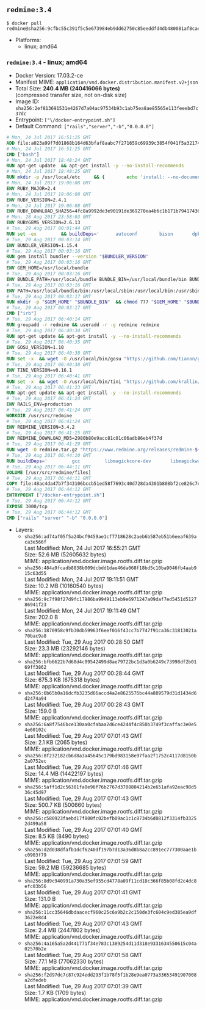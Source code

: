 ## `redmine:3.4`

```console
$ docker pull redmine@sha256:9cfbc55c391f5c5e673984eb9dd62750c85eeddfd4db480081af8cae1de2080e
```

-	Platforms:
	-	linux; amd64

### `redmine:3.4` - linux; amd64

-	Docker Version: 17.03.2-ce
-	Manifest MIME: `application/vnd.docker.distribution.manifest.v2+json`
-	Total Size: **240.4 MB (240416066 bytes)**  
	(compressed transfer size, not on-disk size)
-	Image ID: `sha256:2ef813691531e4267d7a04ac97534b93c1ab75ea8ae85565e113feeebd7c37dc`
-	Entrypoint: `["\/docker-entrypoint.sh"]`
-	Default Command: `["rails","server","-b","0.0.0.0"]`

```dockerfile
# Mon, 24 Jul 2017 16:51:25 GMT
ADD file:a023a99f7d01868b164d63bfaf8aabc7f271659c69939c3854f041f5a3217428 in / 
# Mon, 24 Jul 2017 16:51:25 GMT
CMD ["bash"]
# Mon, 24 Jul 2017 18:48:24 GMT
RUN apt-get update 	&& apt-get install -y --no-install-recommends 		bzip2 		ca-certificates 		libffi-dev 		libgdbm3 		libssl-dev 		libyaml-dev 		procps 		zlib1g-dev 	&& rm -rf /var/lib/apt/lists/*
# Mon, 24 Jul 2017 18:48:25 GMT
RUN mkdir -p /usr/local/etc 	&& { 		echo 'install: --no-document'; 		echo 'update: --no-document'; 	} >> /usr/local/etc/gemrc
# Mon, 24 Jul 2017 19:06:08 GMT
ENV RUBY_MAJOR=2.4
# Mon, 24 Jul 2017 19:06:08 GMT
ENV RUBY_VERSION=2.4.1
# Mon, 24 Jul 2017 19:06:08 GMT
ENV RUBY_DOWNLOAD_SHA256=4fc8a9992de3e90191de369270ea4b6c1b171b7941743614cc50822ddc1fe654
# Mon, 28 Aug 2017 23:58:03 GMT
ENV RUBYGEMS_VERSION=2.6.13
# Tue, 29 Aug 2017 00:01:44 GMT
RUN set -ex 		&& buildDeps=' 		autoconf 		bison 		dpkg-dev 		gcc 		libbz2-dev 		libgdbm-dev 		libglib2.0-dev 		libncurses-dev 		libreadline-dev 		libxml2-dev 		libxslt-dev 		make 		ruby 		wget 		xz-utils 	' 	&& apt-get update 	&& apt-get install -y --no-install-recommends $buildDeps 	&& rm -rf /var/lib/apt/lists/* 		&& wget -O ruby.tar.xz "https://cache.ruby-lang.org/pub/ruby/${RUBY_MAJOR%-rc}/ruby-$RUBY_VERSION.tar.xz" 	&& echo "$RUBY_DOWNLOAD_SHA256 *ruby.tar.xz" | sha256sum -c - 		&& mkdir -p /usr/src/ruby 	&& tar -xJf ruby.tar.xz -C /usr/src/ruby --strip-components=1 	&& rm ruby.tar.xz 		&& cd /usr/src/ruby 		&& { 		echo '#define ENABLE_PATH_CHECK 0'; 		echo; 		cat file.c; 	} > file.c.new 	&& mv file.c.new file.c 		&& autoconf 	&& gnuArch="$(dpkg-architecture --query DEB_BUILD_GNU_TYPE)" 	&& ./configure 		--build="$gnuArch" 		--disable-install-doc 		--enable-shared 	&& make -j "$(nproc)" 	&& make install 		&& dpkg-query --show --showformat '${package}\n' 		| grep -P '^libreadline\d+$' 		| xargs apt-mark manual 	&& apt-get purge -y --auto-remove $buildDeps 	&& cd / 	&& rm -r /usr/src/ruby 		&& gem update --system "$RUBYGEMS_VERSION"
# Tue, 29 Aug 2017 00:03:14 GMT
ENV BUNDLER_VERSION=1.15.4
# Tue, 29 Aug 2017 00:03:16 GMT
RUN gem install bundler --version "$BUNDLER_VERSION"
# Tue, 29 Aug 2017 00:03:16 GMT
ENV GEM_HOME=/usr/local/bundle
# Tue, 29 Aug 2017 00:03:16 GMT
ENV BUNDLE_PATH=/usr/local/bundle BUNDLE_BIN=/usr/local/bundle/bin BUNDLE_SILENCE_ROOT_WARNING=1 BUNDLE_APP_CONFIG=/usr/local/bundle
# Tue, 29 Aug 2017 00:03:16 GMT
ENV PATH=/usr/local/bundle/bin:/usr/local/sbin:/usr/local/bin:/usr/sbin:/usr/bin:/sbin:/bin
# Tue, 29 Aug 2017 00:03:17 GMT
RUN mkdir -p "$GEM_HOME" "$BUNDLE_BIN" 	&& chmod 777 "$GEM_HOME" "$BUNDLE_BIN"
# Tue, 29 Aug 2017 00:03:17 GMT
CMD ["irb"]
# Tue, 29 Aug 2017 06:40:14 GMT
RUN groupadd -r redmine && useradd -r -g redmine redmine
# Tue, 29 Aug 2017 06:40:34 GMT
RUN apt-get update && apt-get install -y --no-install-recommends 		ca-certificates 		wget 	&& rm -rf /var/lib/apt/lists/*
# Tue, 29 Aug 2017 06:40:35 GMT
ENV GOSU_VERSION=1.10
# Tue, 29 Aug 2017 06:40:38 GMT
RUN set -x 	&& wget -O /usr/local/bin/gosu "https://github.com/tianon/gosu/releases/download/$GOSU_VERSION/gosu-$(dpkg --print-architecture)" 	&& wget -O /usr/local/bin/gosu.asc "https://github.com/tianon/gosu/releases/download/$GOSU_VERSION/gosu-$(dpkg --print-architecture).asc" 	&& export GNUPGHOME="$(mktemp -d)" 	&& gpg --keyserver ha.pool.sks-keyservers.net --recv-keys B42F6819007F00F88E364FD4036A9C25BF357DD4 	&& gpg --batch --verify /usr/local/bin/gosu.asc /usr/local/bin/gosu 	&& rm -r "$GNUPGHOME" /usr/local/bin/gosu.asc 	&& chmod +x /usr/local/bin/gosu 	&& gosu nobody true
# Tue, 29 Aug 2017 06:40:38 GMT
ENV TINI_VERSION=v0.16.1
# Tue, 29 Aug 2017 06:40:41 GMT
RUN set -x 	&& wget -O /usr/local/bin/tini "https://github.com/krallin/tini/releases/download/$TINI_VERSION/tini-$(dpkg --print-architecture)" 	&& wget -O /usr/local/bin/tini.asc "https://github.com/krallin/tini/releases/download/$TINI_VERSION/tini-$(dpkg --print-architecture).asc" 	&& export GNUPGHOME="$(mktemp -d)" 	&& gpg --keyserver ha.pool.sks-keyservers.net --recv-keys 6380DC428747F6C393FEACA59A84159D7001A4E5 	&& gpg --batch --verify /usr/local/bin/tini.asc /usr/local/bin/tini 	&& rm -r "$GNUPGHOME" /usr/local/bin/tini.asc 	&& chmod +x /usr/local/bin/tini 	&& tini -h
# Tue, 29 Aug 2017 06:41:23 GMT
RUN apt-get update && apt-get install -y --no-install-recommends 		imagemagick 		libmysqlclient18 		libpq5 		libsqlite3-0 				bzr 		git 		mercurial 		openssh-client 		subversion 	&& rm -rf /var/lib/apt/lists/*
# Tue, 29 Aug 2017 06:41:24 GMT
ENV RAILS_ENV=production
# Tue, 29 Aug 2017 06:41:24 GMT
WORKDIR /usr/src/redmine
# Tue, 29 Aug 2017 06:41:24 GMT
ENV REDMINE_VERSION=3.4.2
# Tue, 29 Aug 2017 06:41:25 GMT
ENV REDMINE_DOWNLOAD_MD5=2980b80e9acc81c01c06adb86eb4f37d
# Tue, 29 Aug 2017 06:41:29 GMT
RUN wget -O redmine.tar.gz "https://www.redmine.org/releases/redmine-${REDMINE_VERSION}.tar.gz" 	&& echo "$REDMINE_DOWNLOAD_MD5 redmine.tar.gz" | md5sum -c - 	&& tar -xvf redmine.tar.gz --strip-components=1 	&& rm redmine.tar.gz files/delete.me log/delete.me 	&& mkdir -p tmp/pdf public/plugin_assets 	&& chown -R redmine:redmine ./
# Tue, 29 Aug 2017 06:44:10 GMT
RUN buildDeps=' 		gcc 		libmagickcore-dev 		libmagickwand-dev 		libmysqlclient-dev 		libpq-dev 		libsqlite3-dev 		make 		patch 	' 	&& set -ex 	&& apt-get update && apt-get install -y $buildDeps --no-install-recommends 	&& rm -rf /var/lib/apt/lists/* 	&& bundle install --without development test 	&& for adapter in mysql2 postgresql sqlite3; do 		echo "$RAILS_ENV:" > ./config/database.yml; 		echo "  adapter: $adapter" >> ./config/database.yml; 		bundle install --without development test; 		cp Gemfile.lock "Gemfile.lock.${adapter}"; 	done 	&& rm ./config/database.yml 	&& apt-get purge -y --auto-remove $buildDeps
# Tue, 29 Aug 2017 06:44:11 GMT
VOLUME [/usr/src/redmine/files]
# Tue, 29 Aug 2017 06:44:11 GMT
COPY file:48ac4da47b7f343106bccb51ed58f7693c40d728da4301b808bf2ce826c7c41d in / 
# Tue, 29 Aug 2017 06:44:12 GMT
ENTRYPOINT ["/docker-entrypoint.sh"]
# Tue, 29 Aug 2017 06:44:12 GMT
EXPOSE 3000/tcp
# Tue, 29 Aug 2017 06:44:12 GMT
CMD ["rails" "server" "-b" "0.0.0.0"]
```

-	Layers:
	-	`sha256:ad74af05f5a24bcf9459ae1cf7718628c2aeb6b587eb51b6eeaf639aca3e566f`  
		Last Modified: Mon, 24 Jul 2017 16:55:21 GMT  
		Size: 52.6 MB (52605632 bytes)  
		MIME: application/vnd.docker.image.rootfs.diff.tar.gzip
	-	`sha256:484a9fcadb8838b009dcbdd1dae46da068f18bd5c10ba9046fb4aab915c63d55`  
		Last Modified: Mon, 24 Jul 2017 19:11:51 GMT  
		Size: 10.2 MB (10160540 bytes)  
		MIME: application/vnd.docker.image.rootfs.diff.tar.gzip
	-	`sha256:9c7f98f27d9fc17986ba9949113eb9e6971247a09daf7ed5451d512786941f23`  
		Last Modified: Mon, 24 Jul 2017 19:11:49 GMT  
		Size: 202.0 B  
		MIME: application/vnd.docker.image.rootfs.diff.tar.gzip
	-	`sha256:1870958c9fb30db59963f6eef016f43cc7b7747f91ca36c31813021a70bac9a8`  
		Last Modified: Tue, 29 Aug 2017 00:28:50 GMT  
		Size: 23.3 MB (23292146 bytes)  
		MIME: application/vnd.docker.image.rootfs.diff.tar.gzip
	-	`sha256:bfb6622b7d68d4c09542499d8ae79722bc1d3a0b6249c73998df2b0169ff3862`  
		Last Modified: Tue, 29 Aug 2017 00:28:44 GMT  
		Size: 675.3 KB (675318 bytes)  
		MIME: application/vnd.docker.image.rootfs.diff.tar.gzip
	-	`sha256:6b65b0a16dcfb3235d66accd4a2e8625576bc44a889579d31d1434d6d2474a94`  
		Last Modified: Tue, 29 Aug 2017 00:28:43 GMT  
		Size: 159.0 B  
		MIME: application/vnd.docker.image.rootfs.diff.tar.gzip
	-	`sha256:6a8f7546bce130aa0cfabaa2d6ce4244f4c850b3749f3caffac3e0e54e60102c`  
		Last Modified: Tue, 29 Aug 2017 07:01:43 GMT  
		Size: 2.1 KB (2065 bytes)  
		MIME: application/vnd.docker.image.rootfs.diff.tar.gzip
	-	`sha256:8f232182cb6d8a3a45645c179bd983158e97faa2f1752c4117d8150b2a0752ec`  
		Last Modified: Tue, 29 Aug 2017 07:01:46 GMT  
		Size: 14.4 MB (14422197 bytes)  
		MIME: application/vnd.docker.image.rootfs.diff.tar.gzip
	-	`sha256:5aff1d2c56381fa0e96f76b2767d3708804214b2e651afa92eac98d536c45d97`  
		Last Modified: Tue, 29 Aug 2017 07:01:43 GMT  
		Size: 500.7 KB (500660 bytes)  
		MIME: application/vnd.docker.image.rootfs.diff.tar.gzip
	-	`sha256:c580923faebd17f800fc02befb09ac1c1c8734b6d0812f3314fb33252d499a58`  
		Last Modified: Tue, 29 Aug 2017 07:01:40 GMT  
		Size: 8.5 KB (8490 bytes)  
		MIME: application/vnd.docker.image.rootfs.diff.tar.gzip
	-	`sha256:d2d038dfafb1dcf6240df197b7d13a36d8b8a2cc891ec777300aae1bc0903f79`  
		Last Modified: Tue, 29 Aug 2017 07:01:59 GMT  
		Size: 59.2 MB (59236685 bytes)  
		MIME: application/vnd.docker.image.rootfs.diff.tar.gzip
	-	`sha256:8d9c940991a730a35ef955cd4778a09f11cd18c366f85b08fd2c4dc8efc03b56`  
		Last Modified: Tue, 29 Aug 2017 07:01:41 GMT  
		Size: 131.0 B  
		MIME: application/vnd.docker.image.rootfs.diff.tar.gzip
	-	`sha256:11cc35646dbdaacecf960c25c6a9b2c2c150de3fc604c9ed385ea9df3622e8d4`  
		Last Modified: Tue, 29 Aug 2017 07:01:43 GMT  
		Size: 2.4 MB (2447802 bytes)  
		MIME: application/vnd.docker.image.rootfs.diff.tar.gzip
	-	`sha256:4a165a5a2d441771f34e783c1389254d11d318e9331634550615c04a02570b2e`  
		Last Modified: Tue, 29 Aug 2017 07:01:58 GMT  
		Size: 77.1 MB (77062330 bytes)  
		MIME: application/vnd.docker.image.rootfs.diff.tar.gzip
	-	`sha256:f2d97dc7c87c924edd293f1b78f5f1b28e9ea0773a33653491907008a2dfedeb`  
		Last Modified: Tue, 29 Aug 2017 07:01:39 GMT  
		Size: 1.7 KB (1709 bytes)  
		MIME: application/vnd.docker.image.rootfs.diff.tar.gzip
